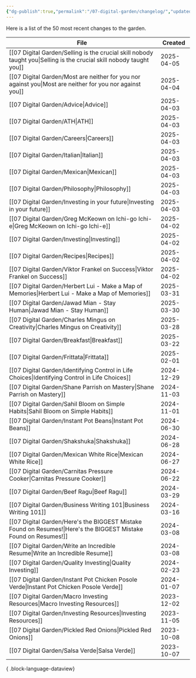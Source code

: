 ```yaml
---
{"dg-publish":true,"permalink":"/07-digital-garden/changelog/","updated":"2025-04-05T14:28:39.602-07:00"}
---
```


Here is a list of the 50 most recent changes to the garden.

| File                                                                                                                    | Created    |
| ----------------------------------------------------------------------------------------------------------------------- | ---------- |
| [[07 Digital Garden/Selling is the crucial skill nobody taught you\|Selling is the crucial skill nobody taught you]] | 2025-04-05 |
| [[07 Digital Garden/Most are neither for you nor against you\|Most are neither for you nor against you]]             | 2025-04-04 |
| [[07 Digital Garden/Advice\|Advice]]                                                                                 | 2025-04-03 |
| [[07 Digital Garden/ATH\|ATH]]                                                                                       | 2025-04-03 |
| [[07 Digital Garden/Careers\|Careers]]                                                                               | 2025-04-03 |
| [[07 Digital Garden/Italian\|Italian]]                                                                               | 2025-04-03 |
| [[07 Digital Garden/Mexican\|Mexican]]                                                                               | 2025-04-03 |
| [[07 Digital Garden/Philosophy\|Philosophy]]                                                                         | 2025-04-03 |
| [[07 Digital Garden/Investing in your future\|Investing in your future]]                                             | 2025-04-03 |
| [[07 Digital Garden/Greg McKeown on Ichi-go Ichi-e\|Greg McKeown on Ichi-go Ichi-e]]                                 | 2025-04-02 |
| [[07 Digital Garden/Investing\|Investing]]                                                                           | 2025-04-02 |
| [[07 Digital Garden/Recipes\|Recipes]]                                                                               | 2025-04-02 |
| [[07 Digital Garden/Viktor Frankel on Success\|Viktor Frankel on Success]]                                           | 2025-04-02 |
| [[07 Digital Garden/Herbert Lui - Make a Map of Memories\|Herbert Lui - Make a Map of Memories]]                     | 2025-03-31 |
| [[07 Digital Garden/Jawad Mian - Stay Human\|Jawad Mian - Stay Human]]                                               | 2025-03-30 |
| [[07 Digital Garden/Charles Mingus on Creativity\|Charles Mingus on Creativity]]                                     | 2025-03-28 |
| [[07 Digital Garden/Breakfast\|Breakfast]]                                                                           | 2025-03-22 |
| [[07 Digital Garden/Frittata\|Frittata]]                                                                             | 2025-02-01 |
| [[07 Digital Garden/Identifying Control in Life Choices\|Identifying Control in Life Choices]]                       | 2024-12-29 |
| [[07 Digital Garden/Shane Parrish on Mastery\|Shane Parrish on Mastery]]                                             | 2024-11-03 |
| [[07 Digital Garden/Sahil Bloom on Simple Habits\|Sahil Bloom on Simple Habits]]                                     | 2024-11-01 |
| [[07 Digital Garden/Instant Pot Beans\|Instant Pot Beans]]                                                           | 2024-06-30 |
| [[07 Digital Garden/Shakshuka\|Shakshuka]]                                                                           | 2024-06-28 |
| [[07 Digital Garden/Mexican White Rice\|Mexican White Rice]]                                                         | 2024-06-27 |
| [[07 Digital Garden/Carnitas Pressure Cooker\|Carnitas Pressure Cooker]]                                             | 2024-06-22 |
| [[07 Digital Garden/Beef Ragu\|Beef Ragu]]                                                                           | 2024-03-29 |
| [[07 Digital Garden/Business Writing 101\|Business Writing 101]]                                                     | 2024-03-16 |
| [[07 Digital Garden/Here's the BIGGEST Mistake Found on Resumes!\|Here's the BIGGEST Mistake Found on Resumes!]]     | 2024-03-08 |
| [[07 Digital Garden/Write an Incredible Resume\|Write an Incredible Resume]]                                         | 2024-03-08 |
| [[07 Digital Garden/Quality Investing\|Quality Investing]]                                                           | 2024-02-23 |
| [[07 Digital Garden/Instant Pot Chicken Posole Verde\|Instant Pot Chicken Posole Verde]]                             | 2024-01-07 |
| [[07 Digital Garden/Macro Investing Resources\|Macro Investing Resources]]                                           | 2023-12-02 |
| [[07 Digital Garden/Investing Resources\|Investing Resources]]                                                       | 2023-11-05 |
| [[07 Digital Garden/Pickled Red Onions\|Pickled Red Onions]]                                                         | 2023-10-08 |
| [[07 Digital Garden/Salsa Verde\|Salsa Verde]]                                                                       | 2023-10-07 |

{ .block-language-dataview}
